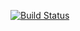 [![Build Status](https://travis-ci.org/magomedgadjiev/ServerForAndroidApp.svg?branch=master)](https://travis-ci.org/magomedgadjiev/ServerForAndroidApp)